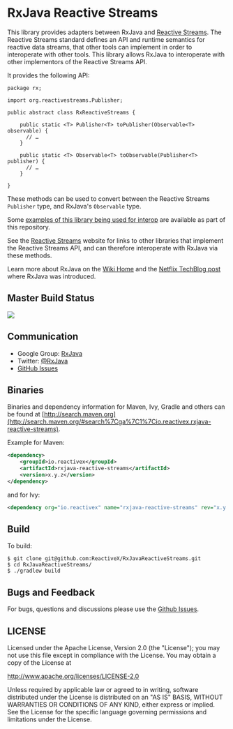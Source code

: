 # RxJava Reactive Streams

This library provides adapters between RxJava and [Reactive Streams](http://www.reactive-streams.org).
The Reactive Streams standard defines an API and runtime semantics for reactive data streams, that other tools can implement in order to interoperate with other tools.
This library allows RxJava to interoperate with other implementors of the Reactive Streams API.

It provides the following API:

```lang-java
package rx;

import org.reactivestreams.Publisher;

public abstract class RxReactiveStreams {

    public static <T> Publisher<T> toPublisher(Observable<T> observable) {
      // …
    }

    public static <T> Observable<T> toObservable(Publisher<T> publisher) {
      // …
    }

}
```

These methods can be used to convert between the Reactive Streams `Publisher` type, and RxJava's `Observable` type.

Some [examples of this library being used for interop](https://github.com/ReactiveX/RxJavaReactiveStreams/tree/0.x/examples) are available as part of this repository.

See the [Reactive Streams](http://www.reactive-streams.org) website for links to other libraries that implement the Reactive Streams API,
and can therefore interoperate with RxJava via these methods.

Learn more about RxJava on the <a href="https://github.com/ReactiveX/RxJava/wiki">Wiki Home</a> and the <a href="http://techblog.netflix.com/2013/02/rxjava-netflix-api.html">Netflix TechBlog post</a> where RxJava was introduced.

## Master Build Status

<a href='https://travis-ci.org/ReactiveX/RxJavaReactiveStreams/builds'><img src='https://travis-ci.org/ReactiveX/RxJavaReactiveStreams.svg?branch=0.x'></a>

## Communication

- Google Group: [RxJava](http://groups.google.com/d/forum/rxjava)
- Twitter: [@RxJava](http://twitter.com/RxJava)
- [GitHub Issues](https://github.com/ReactiveX/RxJava/issues)

## Binaries

Binaries and dependency information for Maven, Ivy, Gradle and others can be found at [http://search.maven.org](http://search.maven.org/#search%7Cga%7C1%7Cio.reactivex.rxjava-reactive-streams).

Example for Maven:

```xml
<dependency>
    <groupId>io.reactivex</groupId>
    <artifactId>rxjava-reactive-streams</artifactId>
    <version>x.y.z</version>
</dependency>
```
and for Ivy:

```xml
<dependency org="io.reactivex" name="rxjava-reactive-streams" rev="x.y.z" />
```

## Build

To build:

```
$ git clone git@github.com:ReactiveX/RxJavaReactiveStreams.git
$ cd RxJavaReactiveStreams/
$ ./gradlew build
```

## Bugs and Feedback

For bugs, questions and discussions please use the [Github Issues](https://github.com/ReactiveX/RxJavaReactiveStreams/issues).

## LICENSE

Licensed under the Apache License, Version 2.0 (the "License");
you may not use this file except in compliance with the License.
You may obtain a copy of the License at

<http://www.apache.org/licenses/LICENSE-2.0>

Unless required by applicable law or agreed to in writing, software
distributed under the License is distributed on an "AS IS" BASIS,
WITHOUT WARRANTIES OR CONDITIONS OF ANY KIND, either express or implied.
See the License for the specific language governing permissions and
limitations under the License.
